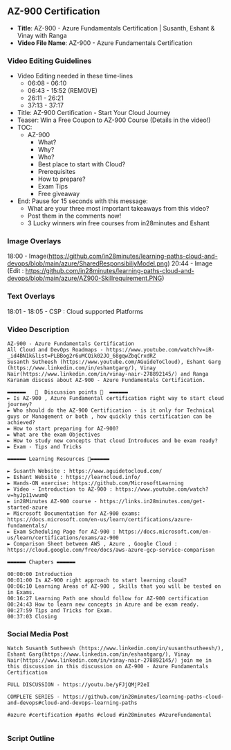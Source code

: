 ##  AZ-900 Certification

- **Title**: AZ-900 - Azure Fundamentals  Certification | Susanth, Eshant & Vinay with Ranga
- **Video File Name**: AZ-900 - Azure Fundamentals  Certification

### Video Editing Guidelines

- Video Editing needed in these time-lines
	- 06:08 - 06:10
	- 06:43 - 15:52 (REMOVE)
	- 26:11 - 26:21
	- 37:13 - 37:17
- Title: AZ-900 Certification - Start Your Cloud Journey
- Teaser: Win a Free Coupon to AZ-900 Course (Details in the video!)
- TOC:
	- AZ-900
		- What? 
		- Why?
		- Who?
		- Best place to start with Cloud?
		- Prerequisites
		- How to prepare?
		- Exam Tips
		- Free giveaway
- End: Pause for 15 seconds with this message:
	- What are your three most important takeaways from this video?
	- Post them in the comments now!
	- 3 Lucky winners win free courses from in28minutes and Eshant

### Image Overlays
18:00 - Image(https://github.com/in28minutes/learning-paths-cloud-and-devops/blob/main/azure/SharedResponsibiliyModel.png)
20:44 - Image (Edit : https://github.com/in28minutes/learning-paths-cloud-and-devops/blob/main/azure/AZ900-Skillrequirement.PNG)

### Text Overlays

18:01 - 18:05 -  CSP : Cloud supported Platforms 

### Video Description

```
AZ-900 - Azure Fundamentals Certification
All Cloud and DevOps Roadmaps - https://www.youtube.com/watch?v=iR-_id4BN1k&list=PLBBog2r6uMCQik02JO_68gqwZbqCrxdRZ
Susanth Sutheesh (https://www.youtube.com/AGuideToCloud), Eshant Garg (https://www.linkedin.com/in/eshantgarg/), Vinay Nair(https://www.linkedin.com/in/vinay-nair-278892145/) and Ranga Karanam discuss about AZ-900 - Azure Fundamentals Certification.

▬▬▬▬▬▬   💎  Discussion points 💎  ▬▬▬▬▬▬ 
► Is AZ-900 , Azure Fundamental certification right way to start cloud journey?
► Who should do the AZ-900 Certification - is it only for Technical guys or Management or both , how quickly this certification can be achieved?
► How to start preparing for AZ-900? 
► What are the exam Objectives
► How to study new concepts that cloud Introduces and be exam ready?
► Exam - Tips and Tricks

▬▬▬▬▬▬ Learning Resources 🔗▬▬▬▬▬▬ 

► Susanth Website : https://www.aguidetocloud.com/
► Eshant Website : https://learncloud.info/
► Hands-ON exercise: https://github.com/MicrosoftLearning
► Video - Introduction to AZ-900 : https://www.youtube.com/watch?v=hyJp11vwumQ
► in28Minutes AZ-900 course - https://links.in28minutes.com/get-started-azure
► Microsoft Documentation for AZ-900 exams: https://docs.microsoft.com/en-us/learn/certifications/azure-fundamentals/
► Exam Scheduling Page for AZ-900 : https://docs.microsoft.com/en-us/learn/certifications/exams/az-900
► Comparison Sheet between AWS , Azure , Google Cloud : https://cloud.google.com/free/docs/aws-azure-gcp-service-comparison

▬▬▬▬▬▬ Chapters ▬▬▬▬▬▬ 

00:00:00 Introduction
00:01:00 Is AZ-900 right approach to start learning cloud?
00:06:10 Learning Areas of AZ-900 , Skills that you will be tested on in Exams.
00:16:27 Learning Path one should follow for AZ-900 certification
00:24:43 How to learn new concepts in Azure and be exam ready.
00:27:59 Tips and Tricks for Exam.
00:37:03 Closing

```

### Social Media Post

```
Watch Susanth Sutheesh (https://www.linkedin.com/in/susanthsutheesh/), Eshant Garg(https://www.linkedin.com/in/eshantgarg/), Vinay Nair(https://www.linkedin.com/in/vinay-nair-278892145/) join me in this discussion in this discussion on AZ-900 - Azure Fundamentals Certification

FULL DISCUSSION - https://youtu.be/yFJjQMjP2eI

COMPLETE SERIES - https://github.com/in28minutes/learning-paths-cloud-and-devops#cloud-and-devops-learning-paths
 
#azure #certification #paths #cloud #in28minutes #AzureFundamental


```


### Script Outline

```

```
